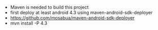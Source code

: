 * Maven is needed to build this project
* first deploy at least android 4.3 using maven-android-sdk-deployer
 * https://github.com/mosabua/maven-android-sdk-deployer
 * mvn install -P 4.3

